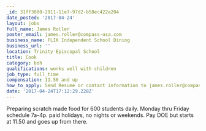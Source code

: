 ```yaml
---
_id: 31ff3080-2911-11e7-97d2-b58ec422a204
date_posted: '2017-04-24'
layout: jobs
full_name: James Roller
poster_email: james.roller@compass-usa.com
business_name: FLIK Independent School Dining
business_url: ''
location: Trinity Episcopal School
title: Cook
category: boh
qualifications: works well with children
job_type: full_time
compensation: 11.50 and up
how_to_apply: Send Resume or contact information to james.roller@compass-usa.com
date: '2017-04-24T17:12:29.228Z'
---
```

Preparing scratch made food for 600 students daily.  Monday thru Friday schedule 7a-4p.  paid holidays, no nights or weekends.  Pay DOE but starts at 11.50 and goes up from there.
